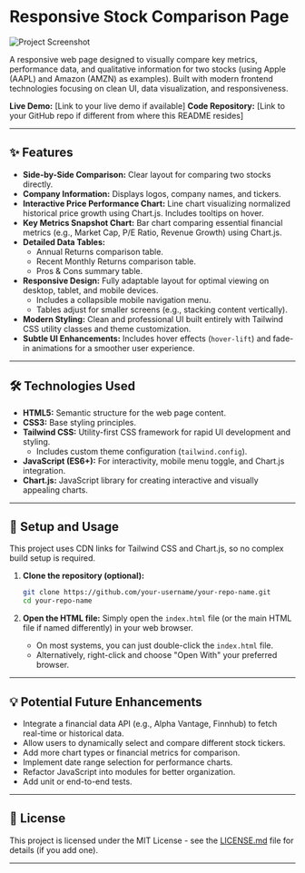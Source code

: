 # Responsive Stock Comparison Page

![Project Screenshot](placeholder-screenshot.png) <!-- Optional: Replace with an actual screenshot URL or path -->

A responsive web page designed to visually compare key metrics, performance data, and qualitative information for two stocks (using Apple (AAPL) and Amazon (AMZN) as examples). Built with modern frontend technologies focusing on clean UI, data visualization, and responsiveness.

**Live Demo:** [Link to your live demo if available] <!-- Optional: Add link to live demo -->
**Code Repository:** [Link to your GitHub repo if different from where this README resides] <!-- Optional -->

---

## ✨ Features

*   **Side-by-Side Comparison:** Clear layout for comparing two stocks directly.
*   **Company Information:** Displays logos, company names, and tickers.
*   **Interactive Price Performance Chart:** Line chart visualizing normalized historical price growth using Chart.js. Includes tooltips on hover.
*   **Key Metrics Snapshot Chart:** Bar chart comparing essential financial metrics (e.g., Market Cap, P/E Ratio, Revenue Growth) using Chart.js.
*   **Detailed Data Tables:**
    *   Annual Returns comparison table.
    *   Recent Monthly Returns comparison table.
    *   Pros & Cons summary table.
*   **Responsive Design:** Fully adaptable layout for optimal viewing on desktop, tablet, and mobile devices.
    *   Includes a collapsible mobile navigation menu.
    *   Tables adjust for smaller screens (e.g., stacking content vertically).
*   **Modern Styling:** Clean and professional UI built entirely with Tailwind CSS utility classes and theme customization.
*   **Subtle UI Enhancements:** Includes hover effects (`hover-lift`) and fade-in animations for a smoother user experience.

---

## 🛠️ Technologies Used

*   **HTML5:** Semantic structure for the web page content.
*   **CSS3:** Base styling principles.
*   **Tailwind CSS:** Utility-first CSS framework for rapid UI development and styling.
    *   Includes custom theme configuration (`tailwind.config`).
*   **JavaScript (ES6+):** For interactivity, mobile menu toggle, and Chart.js integration.
*   **Chart.js:** JavaScript library for creating interactive and visually appealing charts.

---

## 🚀 Setup and Usage

This project uses CDN links for Tailwind CSS and Chart.js, so no complex build setup is required.

1.  **Clone the repository (optional):**
    ```bash
    git clone https://github.com/your-username/your-repo-name.git
    cd your-repo-name
    ```
2.  **Open the HTML file:**
    Simply open the `index.html` file (or the main HTML file if named differently) in your web browser.

    *   On most systems, you can just double-click the `index.html` file.
    *   Alternatively, right-click and choose "Open With" your preferred browser.

---

## 💡 Potential Future Enhancements

*   Integrate a financial data API (e.g., Alpha Vantage, Finnhub) to fetch real-time or historical data.
*   Allow users to dynamically select and compare different stock tickers.
*   Add more chart types or financial metrics for comparison.
*   Implement date range selection for performance charts.
*   Refactor JavaScript into modules for better organization.
*   Add unit or end-to-end tests.

---

## 📄 License

<!-- Optional: Specify your license, e.g., MIT -->
This project is licensed under the MIT License - see the [LICENSE.md](LICENSE.md) file for details (if you add one).

---

<!-- Optional: Add contact info or contribution guidelines if applicable -->